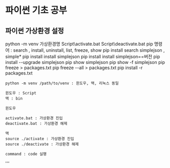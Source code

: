 # 파이썬 기초 공부


## 파이썬 가상환경 설정

python -m venv 가상환경명
	Script\activate.bat
	Script\deactivate.bat
	pip 명령어 : search , install, uninstall, list, freeze, show
	pip install search simplejson , simple*
	pip install install simplejson
	pip install install simplejson==버전
	pip install --upgrade simplejson
	pip show simplejson
	pip show -f simplejson
	pip freeze > packages.txt
	pip freeze --all > packages.txt
	pip install -r packages.txt


	python -m venv /path/to/venv : 윈도우, 맥, 리눅스 동일

	윈도우 : Script
	맥 : bin

	윈도우 

	activate.bat : 가상환경 진입
	deactivate.bat : 가상환경 해제

	맥
	source ./activate : 가상환경 진입
	source ./deactivate : 가상환경 해제

	command : code 실행
'''
